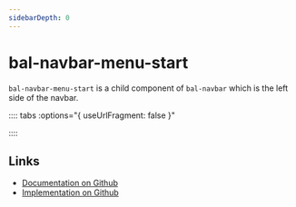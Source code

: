 ```yaml
---
sidebarDepth: 0
---
```



# bal-navbar-menu-start 

`bal-navbar-menu-start` is a child component of `bal-navbar` which is the left side of the navbar.





:::: tabs :options="{ useUrlFragment: false }"


::::

## Links

* [Documentation on Github](https://github.com/baloise/design-system/blob/master/docs/src/components/components/bal-navbar-menu-end.md)
* [Implementation on Github](https://github.com/baloise/design-system/blob/master/packages/components/src/components/bal-navbar-menu-end)
